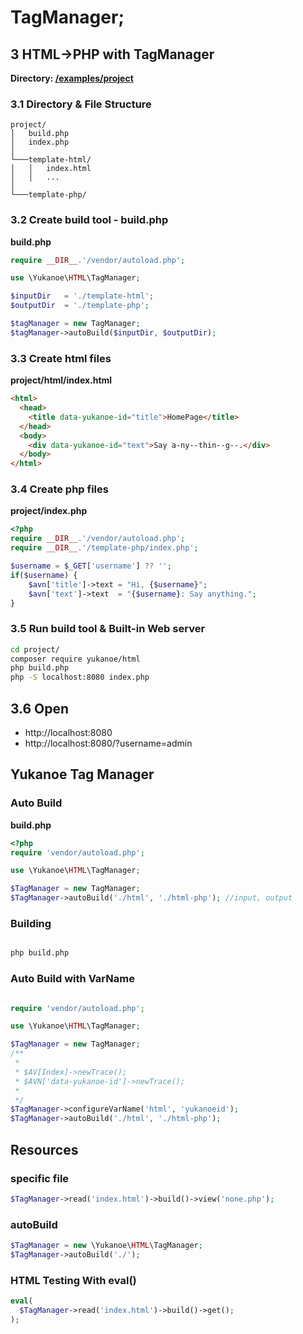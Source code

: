 
# TagManager;

## 3 HTML->PHP with TagManager

**Directory: [/examples/project](../examples)**

### 3.1 Directory & File Structure
```
project/
│   build.php    
│   index.php      
│
└───template-html/
│   │   index.html
│   │   ...
│   
└───template-php/
```

### 3.2 Create build tool - build.php

**build.php**
```php
require __DIR__.'/vendor/autoload.php';

use \Yukanoe\HTML\TagManager;

$inputDir   = './template-html';
$outputDir  = './template-php';

$tagManager = new TagManager;
$tagManager->autoBuild($inputDir, $outputDir); 

```
### 3.3 Create html files

**project/html/index.html**
```html
<html>
  <head>
    <title data-yukanoe-id="title">HomePage</title>
  </head>
  <body>
    <div data-yukanoe-id="text">Say a-ny--thin--g--.</div>
  </body>
</html>
```

### 3.4 Create php files
**project/index.php**
```php
<?php
require __DIR__.'/vendor/autoload.php';
require __DIR__.'/template-php/index.php';

$username = $_GET['username'] ?? '';
if($username) {
    $avn['title']->text = "Hi, {$username}";
    $avn['text']->text  = "{$username}: Say anything.";
}
```

### 3.5 Run build tool & Built-in Web server
```bash
cd project/
composer require yukanoe/html
php build.php
php -S localhost:8080 index.php
```
## 3.6 Open
- http://localhost:8080
- http://localhost:8080/?username=admin


## Yukanoe Tag Manager

### Auto Build
**build.php**
```php
<?php
require 'vendor/autoload.php';

use \Yukanoe\HTML\TagManager;

$TagManager = new TagManager;
$TagManager->autoBuild('./html', './html-php'); //input, output

```
### Building

```bash

php build.php

```

### Auto Build with VarName
```php

require 'vendor/autoload.php';

use \Yukanoe\HTML\TagManager;

$TagManager = new TagManager;
/**
 * 
 * $AV[Index]->newTrace();
 * $AVN['data-yukanoe-id']->newTrace();
 * 
 */
$TagManager->configureVarName('html', 'yukanoeid');
$TagManager->autoBuild('./html', './html-php');

```

## Resources

### specific file
```php
$TagManager->read('index.html')->build()->view('none.php');
```

### autoBuild
```php
$TagManager = new \Yukanoe\HTML\TagManager;
$TagManager->autoBuild('./');
```

### HTML Testing With eval()
```php
eval(
  $TagManager->read('index.html')->build()->get();
);
```



